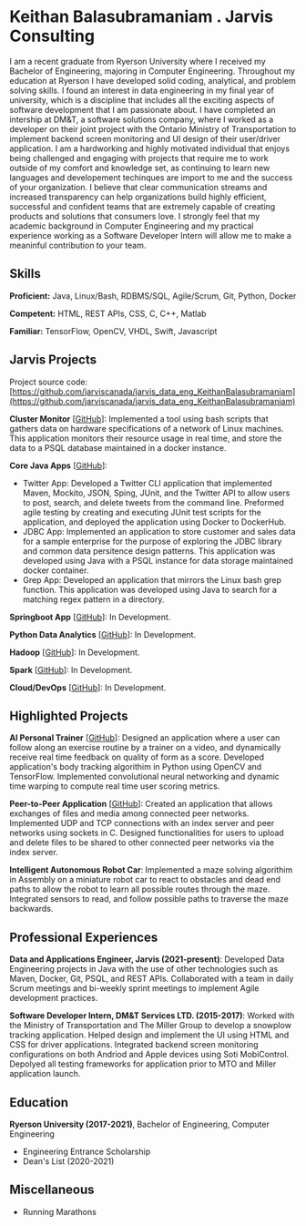 # Keithan Balasubramaniam . Jarvis Consulting

I am a recent graduate from Ryerson University where I received my Bachelor of Engineering, majoring in Computer Engineering. Throughout my education at Ryerson I have developed solid coding, analytical, and problem solving skills. I found an interest in data engineering in my final year of university, which is a discipline that includes all the exciting aspects of software development that I am passionate about. I have completed an intership at DM&T, a software solutions company, where I worked as a developer on their joint project with the Ontario Ministry of Transportation to implement backend screen monitoring and UI design of their user/driver application. I am a hardworking and highly motivated individual that enjoys being challenged and engaging with projects that require me to work outside of my comfort and knowledge set, as continuing to learn new languages and developement techinques are import to me and the success of your organization. I believe that clear communication streams and increased transparency can help organizations build highly efficient, successful and confident teams that are extremely capable of creating products and solutions that consumers love. I strongly feel that my academic background in Computer Engineering and my practical experience working as a Software Developer Intern will allow me to make a meaninful contribution to your team.

## Skills

**Proficient:** Java, Linux/Bash, RDBMS/SQL, Agile/Scrum, Git, Python, Docker

**Competent:** HTML, REST APIs, CSS, C, C++, Matlab

**Familiar:** TensorFlow, OpenCV, VHDL, Swift, Javascript

## Jarvis Projects

Project source code: [https://github.com/jarviscanada/jarvis_data_eng_KeithanBalasubramaniam](https://github.com/jarviscanada/jarvis_data_eng_KeithanBalasubramaniam)


**Cluster Monitor** [[GitHub](https://github.com/jarviscanada/jarvis_data_eng_KeithanBalasubramaniam/tree/master/linux_sql)]: Implemented a tool using bash scripts that gathers data on hardware specifications of a network of Linux machines. This application monitors their resource usage in real time, and store the data to a PSQL database maintained in a docker instance.

**Core Java Apps** [[GitHub](https://github.com/jarviscanada/jarvis_data_eng_KeithanBalasubramaniam/tree/master/core_java)]:
      
  - Twitter App: Developed a Twitter CLI application that implemented Maven, Mockito, JSON, Sping, JUnit, and the Twitter API to allow users to post, search, and delete tweets from the command line. Preformed agile testing by creating and executing JUnit test scripts for the application, and deployed the application using Docker to DockerHub.
  - JDBC App: Implemented an application to store customer and sales data for a sample enterprise for the purpose of exploring the JDBC library and common data persitence design patterns. This application was developed using Java with a PSQL instance for data storage maintained docker container.
  - Grep App: Developed an application that mirrors the Linux bash grep function. This application was developed using Java to search for a matching regex pattern in a directory.

**Springboot App** [[GitHub](https://github.com/jarviscanada/jarvis_data_eng_KeithanBalasubramaniam/tree/master/springboot)]: In Development.

**Python Data Analytics** [[GitHub](https://github.com/jarviscanada/jarvis_data_eng_KeithanBalasubramaniam/tree/master/python_data_anlytics)]: In Development.

**Hadoop** [[GitHub](https://github.com/jarviscanada/jarvis_data_eng_KeithanBalasubramaniam/tree/master/hadoop)]: In Development.

**Spark** [[GitHub](https://github.com/jarviscanada/jarvis_data_eng_KeithanBalasubramaniam/tree/master/spark)]: In Development.

**Cloud/DevOps** [[GitHub](https://github.com/jarviscanada/jarvis_data_eng_KeithanBalasubramaniam/tree/master/cloud_devops)]: In Development.


## Highlighted Projects
**AI Personal Trainer** [[GitHub](https://github.com/KeithanBala/AI-Personal-Trainer)]: Designed an application where a user can follow along an exercise routine by a trainer on a video, and dynamically receive real time feedback on quality of form as a score. Developed application's body tracking algorithim in Python using OpenCV and TensorFlow. Implemented convolutional neural networking and dynamic time warping to compute real time user scoring metrics.

**Peer-to-Peer Application** [[GitHub](https://github.com/KeithanBala/P2P-Application)]: Created an application that allows exchanges of files and media among connected peer networks. Implemented UDP and TCP connections with an index server and peer networks using sockets in C. Designed functionalities for users to upload and delete files to be shared to other connected peer networks via the index server.

**Intelligent Autonomous Robot Car**: Implemented a maze solving algorithim in Assembly on a miniature robot car to react to obstacles and dead end paths to allow the robot to learn all possible routes through the maze. Integrated sensors to read, and follow possible paths to traverse the maze backwards.


## Professional Experiences

**Data and Applications Engineer, Jarvis (2021-present)**: Developed Data Engineering projects in Java with the use of other technologies such as Maven, Docker, Git, PSQL, and REST APIs. Collaborated with a team in daily Scrum meetings and bi-weekly sprint meetings to implement Agile development practices.

**Software Developer Intern, DM&T Services LTD. (2015-2017)**: Worked with the Ministry of Transportation and The Miller Group to develop a snowplow tracking application. Helped design and implement the UI using HTML and CSS for driver applications. Integrated backend screen monitoring configurations on both Andriod and Apple devices using Soti MobiControl. Depolyed all testing frameworks for application prior to MTO and Miller application launch.


## Education
**Ryerson University (2017-2021)**, Bachelor of Engineering, Computer Engineering
- Engineering Entrance Scholarship
- Dean's List (2020-2021)


## Miscellaneous
- Running Marathons
